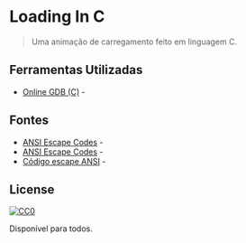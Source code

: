# Loading In C
> Uma animação de carregamento feito em linguagem C.

## Ferramentas Utilizadas
- [Online GDB (C)](https://www.onlinegdb.com/online_c_compiler) -

## Fontes
- [ANSI Escape Codes](https://tforgione.fr/posts/ansi-escape-codes/) -
- [ANSI Escape Codes](https://gist.github.com/fnky/458719343aabd01cfb17a3a4f7296797) -
- [Código escape ANSI](https://pt.wikipedia.org/wiki/C%C3%B3digo_escape_ANSI) -

## License

[![CC0](https://licensebuttons.net/p/zero/1.0/88x31.png)](https://creativecommons.org/publicdomain/zero/1.0/)

Disponível para todos.

